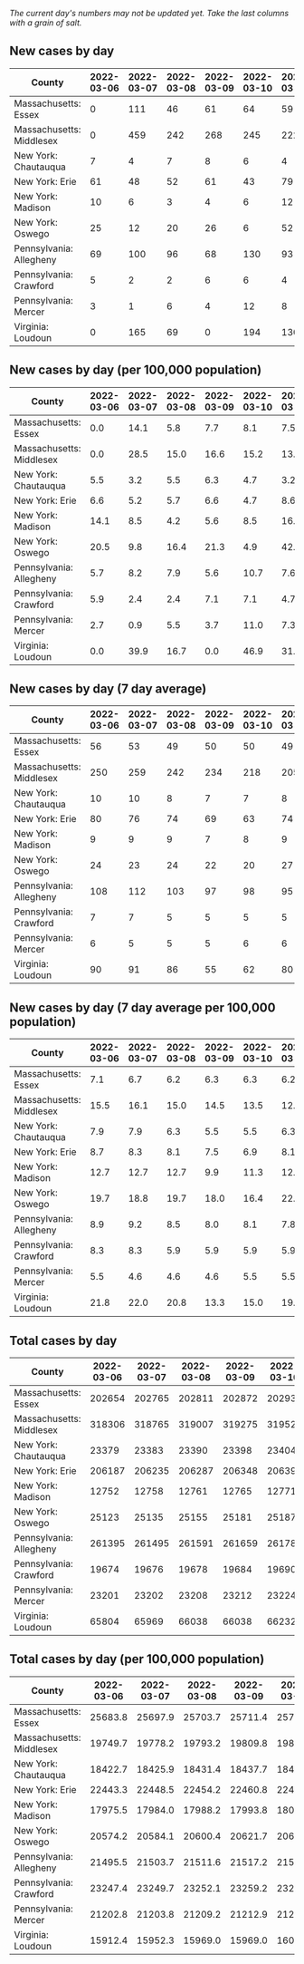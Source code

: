 _The current day's numbers may not be updated yet. Take the last columns with a grain of salt._
## New cases by day

| County | 2022-03-06 | 2022-03-07 | 2022-03-08 | 2022-03-09 | 2022-03-10 | 2022-03-11 | 2022-03-12 |
| --- | --- | --- | --- | --- | --- | --- | --- |
| Massachusetts: Essex | 0 | 111 | 46 | 61 | 64 | 59 |  |
| Massachusetts: Middlesex | 0 | 459 | 242 | 268 | 245 | 222 |  |
| New York: Chautauqua | 7 | 4 | 7 | 8 | 6 | 4 |  |
| New York: Erie | 61 | 48 | 52 | 61 | 43 | 79 |  |
| New York: Madison | 10 | 6 | 3 | 4 | 6 | 12 |  |
| New York: Oswego | 25 | 12 | 20 | 26 | 6 | 52 |  |
| Pennsylvania: Allegheny | 69 | 100 | 96 | 68 | 130 | 93 |  |
| Pennsylvania: Crawford | 5 | 2 | 2 | 6 | 6 | 4 |  |
| Pennsylvania: Mercer | 3 | 1 | 6 | 4 | 12 | 8 |  |
| Virginia: Loudoun | 0 | 165 | 69 | 0 | 194 | 130 |  |

## New cases by day (per 100,000 population)

| County | 2022-03-06 | 2022-03-07 | 2022-03-08 | 2022-03-09 | 2022-03-10 | 2022-03-11 | 2022-03-12 |
| --- | --- | --- | --- | --- | --- | --- | --- |
| Massachusetts: Essex | 0.0 | 14.1 | 5.8 | 7.7 | 8.1 | 7.5 |  |
| Massachusetts: Middlesex | 0.0 | 28.5 | 15.0 | 16.6 | 15.2 | 13.8 |  |
| New York: Chautauqua | 5.5 | 3.2 | 5.5 | 6.3 | 4.7 | 3.2 |  |
| New York: Erie | 6.6 | 5.2 | 5.7 | 6.6 | 4.7 | 8.6 |  |
| New York: Madison | 14.1 | 8.5 | 4.2 | 5.6 | 8.5 | 16.9 |  |
| New York: Oswego | 20.5 | 9.8 | 16.4 | 21.3 | 4.9 | 42.6 |  |
| Pennsylvania: Allegheny | 5.7 | 8.2 | 7.9 | 5.6 | 10.7 | 7.6 |  |
| Pennsylvania: Crawford | 5.9 | 2.4 | 2.4 | 7.1 | 7.1 | 4.7 |  |
| Pennsylvania: Mercer | 2.7 | 0.9 | 5.5 | 3.7 | 11.0 | 7.3 |  |
| Virginia: Loudoun | 0.0 | 39.9 | 16.7 | 0.0 | 46.9 | 31.4 |  |

## New cases by day (7 day average)

| County | 2022-03-06 | 2022-03-07 | 2022-03-08 | 2022-03-09 | 2022-03-10 | 2022-03-11 | 2022-03-12 |
| --- | --- | --- | --- | --- | --- | --- | --- |
| Massachusetts: Essex | 56 | 53 | 49 | 50 | 50 | 49 |  |
| Massachusetts: Middlesex | 250 | 259 | 242 | 234 | 218 | 205 |  |
| New York: Chautauqua | 10 | 10 | 8 | 7 | 7 | 8 |  |
| New York: Erie | 80 | 76 | 74 | 69 | 63 | 74 |  |
| New York: Madison | 9 | 9 | 9 | 7 | 8 | 9 |  |
| New York: Oswego | 24 | 23 | 24 | 22 | 20 | 27 |  |
| Pennsylvania: Allegheny | 108 | 112 | 103 | 97 | 98 | 95 |  |
| Pennsylvania: Crawford | 7 | 7 | 5 | 5 | 5 | 5 |  |
| Pennsylvania: Mercer | 6 | 5 | 5 | 5 | 6 | 6 |  |
| Virginia: Loudoun | 90 | 91 | 86 | 55 | 62 | 80 |  |

## New cases by day (7 day average per 100,000 population)

| County | 2022-03-06 | 2022-03-07 | 2022-03-08 | 2022-03-09 | 2022-03-10 | 2022-03-11 | 2022-03-12 |
| --- | --- | --- | --- | --- | --- | --- | --- |
| Massachusetts: Essex | 7.1 | 6.7 | 6.2 | 6.3 | 6.3 | 6.2 |  |
| Massachusetts: Middlesex | 15.5 | 16.1 | 15.0 | 14.5 | 13.5 | 12.7 |  |
| New York: Chautauqua | 7.9 | 7.9 | 6.3 | 5.5 | 5.5 | 6.3 |  |
| New York: Erie | 8.7 | 8.3 | 8.1 | 7.5 | 6.9 | 8.1 |  |
| New York: Madison | 12.7 | 12.7 | 12.7 | 9.9 | 11.3 | 12.7 |  |
| New York: Oswego | 19.7 | 18.8 | 19.7 | 18.0 | 16.4 | 22.1 |  |
| Pennsylvania: Allegheny | 8.9 | 9.2 | 8.5 | 8.0 | 8.1 | 7.8 |  |
| Pennsylvania: Crawford | 8.3 | 8.3 | 5.9 | 5.9 | 5.9 | 5.9 |  |
| Pennsylvania: Mercer | 5.5 | 4.6 | 4.6 | 4.6 | 5.5 | 5.5 |  |
| Virginia: Loudoun | 21.8 | 22.0 | 20.8 | 13.3 | 15.0 | 19.3 |  |

## Total cases by day

| County | 2022-03-06 | 2022-03-07 | 2022-03-08 | 2022-03-09 | 2022-03-10 | 2022-03-11 | 2022-03-12 |
| --- | --- | --- | --- | --- | --- | --- | --- |
| Massachusetts: Essex | 202654 | 202765 | 202811 | 202872 | 202936 | 202995 |  |
| Massachusetts: Middlesex | 318306 | 318765 | 319007 | 319275 | 319520 | 319742 |  |
| New York: Chautauqua | 23379 | 23383 | 23390 | 23398 | 23404 | 23408 |  |
| New York: Erie | 206187 | 206235 | 206287 | 206348 | 206391 | 206470 |  |
| New York: Madison | 12752 | 12758 | 12761 | 12765 | 12771 | 12783 |  |
| New York: Oswego | 25123 | 25135 | 25155 | 25181 | 25187 | 25239 |  |
| Pennsylvania: Allegheny | 261395 | 261495 | 261591 | 261659 | 261789 | 261882 |  |
| Pennsylvania: Crawford | 19674 | 19676 | 19678 | 19684 | 19690 | 19694 |  |
| Pennsylvania: Mercer | 23201 | 23202 | 23208 | 23212 | 23224 | 23232 |  |
| Virginia: Loudoun | 65804 | 65969 | 66038 | 66038 | 66232 | 66362 |  |

## Total cases by day (per 100,000 population)

| County | 2022-03-06 | 2022-03-07 | 2022-03-08 | 2022-03-09 | 2022-03-10 | 2022-03-11 | 2022-03-12 |
| --- | --- | --- | --- | --- | --- | --- | --- |
| Massachusetts: Essex | 25683.8 | 25697.9 | 25703.7 | 25711.4 | 25719.6 | 25727.0 |  |
| Massachusetts: Middlesex | 19749.7 | 19778.2 | 19793.2 | 19809.8 | 19825.0 | 19838.8 |  |
| New York: Chautauqua | 18422.7 | 18425.9 | 18431.4 | 18437.7 | 18442.4 | 18445.6 |  |
| New York: Erie | 22443.3 | 22448.5 | 22454.2 | 22460.8 | 22465.5 | 22474.1 |  |
| New York: Madison | 17975.5 | 17984.0 | 17988.2 | 17993.8 | 18002.3 | 18019.2 |  |
| New York: Oswego | 20574.2 | 20584.1 | 20600.4 | 20621.7 | 20626.7 | 20669.2 |  |
| Pennsylvania: Allegheny | 21495.5 | 21503.7 | 21511.6 | 21517.2 | 21527.9 | 21535.6 |  |
| Pennsylvania: Crawford | 23247.4 | 23249.7 | 23252.1 | 23259.2 | 23266.3 | 23271.0 |  |
| Pennsylvania: Mercer | 21202.8 | 21203.8 | 21209.2 | 21212.9 | 21223.9 | 21231.2 |  |
| Virginia: Loudoun | 15912.4 | 15952.3 | 15969.0 | 15969.0 | 16015.9 | 16047.3 |  |
